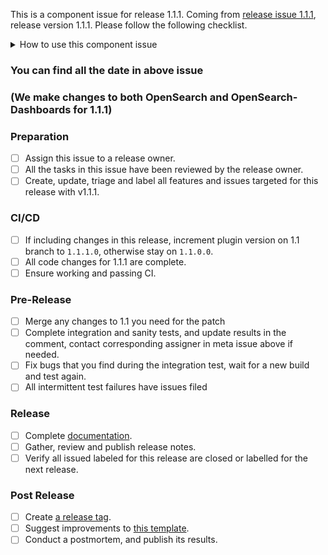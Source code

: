 This is a component issue for release 1.1.1.
Coming from [release issue 1.1.1](https://github.com/opensearch-project/opensearch-build/issues/870), release version 1.1.1. Please follow the following checklist.

<details><summary>How to use this component issue</summary>
<p>

## This Component Issue
This component issue captures the state of the OpenSearch release, on component/plugin level, its assignee is responsible for driving the release of the component.  Please contact them or @mention them on this issue for help. 

## Release Steps
There are several steps to the release process, components that are behind present risk to the release.  Component owners resolve tasks on this ticket to communicate with the overall release owner.

Steps have completion dates for coordinating efforts between the components of a release; components can start as soon as they are ready far in advance of a future release.

You can find all the corresponding dates of each step in the release issue above.

</p>
</details>


### You can find all the date in above issue 
### (We make changes to both OpenSearch and OpenSearch-Dashboards for 1.1.1)

### Preparation

- [ ] Assign this issue to a release owner.
- [ ] All the tasks in this issue have been reviewed by the release owner.
- [ ] Create, update, triage and label all features and issues targeted for this release with v1.1.1.

### CI/CD

- [ ] If including changes in this release, increment plugin version on 1.1 branch to `1.1.1.0`, otherwise stay on `1.1.0.0`.
- [ ] All code changes for 1.1.1 are complete.
- [ ] Ensure working and passing CI.

### Pre-Release

- [ ] Merge any changes to 1.1 you need for the patch
- [ ] Complete integration and sanity tests, and update results in the comment, contact corresponding assigner in meta issue above if needed.
- [ ] Fix bugs that you find during the integration test, wait for a new build and test again.
- [ ] All intermittent test failures have issues filed

### Release

- [ ] Complete [documentation](https://github.com/opensearch-project/documentation-website).
- [ ] Gather, review and publish release notes.
- [ ] Verify all issued labeled for this release are closed or labelled for the next release.

### Post Release

- [ ] Create [a release tag](https://github.com/opensearch-project/.github/blob/main/RELEASING.md#tagging).
- [ ] Suggest improvements to [this template](https://github.com/opensearch-project/opensearch-build/blob/main/.github/ISSUE_TEMPLATE/release_template.md).
- [ ] Conduct a postmortem, and publish its results.

